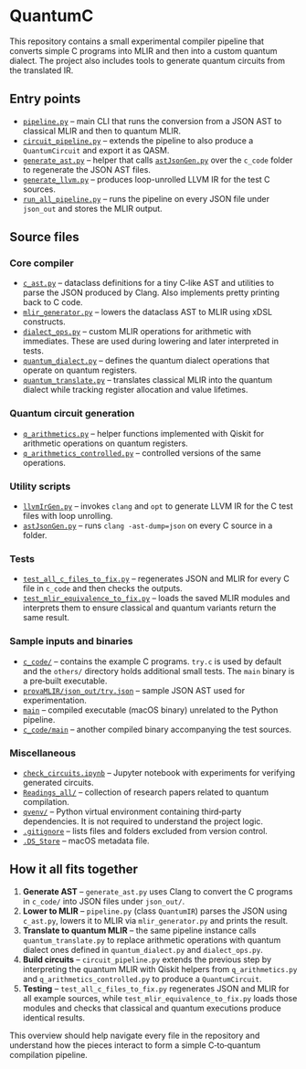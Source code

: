 # QuantumC

This repository contains a small experimental compiler pipeline that converts
simple C programs into MLIR and then into a custom quantum dialect. The project
also includes tools to generate quantum circuits from the translated IR.

## Entry points

- [`pipeline.py`](./pipeline.py) – main CLI that runs the conversion from a
  JSON AST to classical MLIR and then to quantum MLIR.
- [`circuit_pipeline.py`](./circuit_pipeline.py) – extends the pipeline to also
  produce a `QuantumCircuit` and export it as QASM.
- [`generate_ast.py`](./generate_ast.py) – helper that calls
  [`astJsonGen.py`](./astJsonGen.py) over the `c_code` folder to regenerate the
  JSON AST files.
- [`generate_llvm.py`](./generate_llvm.py) – produces loop-unrolled LLVM IR for
  the test C sources.
- [`run_all_pipeline.py`](./run_all_pipeline.py) – runs the pipeline on every
  JSON file under `json_out` and stores the MLIR output.

## Source files

### Core compiler

- [`c_ast.py`](./c_ast.py) – dataclass definitions for a tiny C‑like AST and
  utilities to parse the JSON produced by Clang. Also implements pretty printing
  back to C code.
- [`mlir_generator.py`](./mlir_generator.py) – lowers the dataclass AST to MLIR
  using xDSL constructs.
- [`dialect_ops.py`](./dialect_ops.py) – custom MLIR operations for arithmetic
  with immediates. These are used during lowering and later interpreted in tests.
- [`quantum_dialect.py`](./quantum_dialect.py) – defines the quantum dialect
  operations that operate on quantum registers.
- [`quantum_translate.py`](./quantum_translate.py) – translates classical MLIR
  into the quantum dialect while tracking register allocation and value
  lifetimes.

### Quantum circuit generation

- [`q_arithmetics.py`](./q_arithmetics.py) – helper functions implemented with
  Qiskit for arithmetic operations on quantum registers.
- [`q_arithmetics_controlled.py`](./q_arithmetics_controlled.py) – controlled
  versions of the same operations.

### Utility scripts

- [`llvmIrGen.py`](./llvmIrGen.py) – invokes `clang` and `opt` to generate LLVM
  IR for the C test files with loop unrolling.
- [`astJsonGen.py`](./astJsonGen.py) – runs `clang -ast-dump=json` on every C
  source in a folder.

### Tests

- [`test_all_c_files_to_fix.py`](./test_all_c_files_to_fix.py) – regenerates JSON
  and MLIR for every C file in `c_code` and then checks the outputs.
- [`test_mlir_equivalence_to_fix.py`](./test_mlir_equivalence_to_fix.py) – loads
  the saved MLIR modules and interprets them to ensure classical and quantum
  variants return the same result.

### Sample inputs and binaries

- [`c_code/`](./c_code/) – contains the example C programs. `try.c` is used by
  default and the `others/` directory holds additional small tests. The `main`
  binary is a pre‑built executable.
- [`provaMLIR/json_out/try.json`](./provaMLIR/json_out/try.json) – sample JSON AST
  used for experimentation.
- [`main`](./main) – compiled executable (macOS binary) unrelated to the Python
  pipeline.
- [`c_code/main`](./c_code/main) – another compiled binary accompanying the test
  sources.

### Miscellaneous

- [`check_circuits.ipynb`](./check_circuits.ipynb) – Jupyter notebook with
  experiments for verifying generated circuits.
- [`Readings_all/`](./Readings_all/) – collection of research papers related to
  quantum compilation.
- [`qvenv/`](./qvenv/) – Python virtual environment containing third‑party
  dependencies. It is not required to understand the project logic.
- [`.gitignore`](./.gitignore) – lists files and folders excluded from version
  control.
- [`.DS_Store`](./.DS_Store) – macOS metadata file.


## How it all fits together

1. **Generate AST** – `generate_ast.py` uses Clang to convert the C programs in
   `c_code/` into JSON files under `json_out/`.
2. **Lower to MLIR** – `pipeline.py` (class `QuantumIR`) parses the JSON using
   `c_ast.py`, lowers it to MLIR via `mlir_generator.py` and prints the result.
3. **Translate to quantum MLIR** – the same pipeline instance calls
   `quantum_translate.py` to replace arithmetic operations with quantum dialect
   ones defined in `quantum_dialect.py` and `dialect_ops.py`.
4. **Build circuits** – `circuit_pipeline.py` extends the previous step by
   interpreting the quantum MLIR with Qiskit helpers from
   `q_arithmetics.py` and `q_arithmetics_controlled.py` to produce a
   `QuantumCircuit`.
5. **Testing** – `test_all_c_files_to_fix.py` regenerates JSON and MLIR for all
   example sources, while `test_mlir_equivalence_to_fix.py` loads those modules
   and checks that classical and quantum executions produce identical results.

This overview should help navigate every file in the repository and understand
how the pieces interact to form a simple C‑to‑quantum compilation pipeline.
